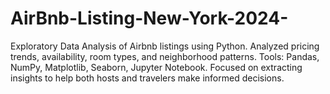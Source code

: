 # AirBnb-Listing-New-York-2024-
Exploratory Data Analysis of Airbnb listings using Python. Analyzed pricing trends, availability, room types, and neighborhood patterns. Tools: Pandas, NumPy, Matplotlib, Seaborn, Jupyter Notebook. Focused on extracting insights to help both hosts and travelers make informed decisions.
